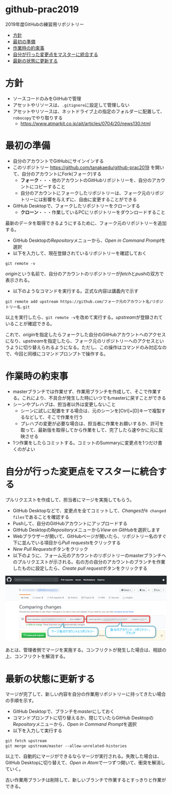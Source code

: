 # github-prac2019
2019年度GitHubの練習用リポジトリー

- [方針]()
- [最初の準備]()
- [作業時の約束事]()
- [自分が行った変更点をマスターに統合する]()
- [最新の状態に更新する]()


# 方針
- ソースコードのみをGitHubで管理
- アセットやリソースは、`.gitignore`に設定して管理しない
- アセットやリソースは、ネットドライブ上の指定のフォルダーに配置して、`robocopy`でやり取りする
  - https://www.atmarkit.co.jp/ait/articles/0704/20/news130.html
  
# 最初の準備
- 自分のアカウントでGitHubにサインインする
- このリポジトリー https://github.com/tanakaedu/github-prac2019 を開いて、自分のアカウントにFork(フォーク)する
  - **フォーク**・・・他のアカウントのGitHubリポジトリーを、自分のアカウントにコピーすること
  - 自分のアカウントにフォークしたリポジトリーは、フォーク元のリポジトリーには影響を与えずに、自由に変更することができる
- GitHub Desktopで、フォークしたリポジトリーをクローンする
  - **クローン**・・・作業しているPCにリポジトリーをダウンロードすること

最新のデータを取得できるようにするために、フォーク元のリポジトリーを追加する。

- GitHub Desktopの*Repository*メニューから、*Open in Command Prompt*を選択
- 以下を入力して、現在登録されているリポジトリーを確認しておく

```
git remote -v
```

*origin*という名前で、自分のアカウントのリポジトリーが*fetch*と*push*の双方で表示される。

- 以下のようなコマンドを実行する。正式な内容は講義内で示す

```
git remote add upstream https://github.com/フォーク元のアカウント名/リポジトリー名.git
```

以上を実行したら、`git remote -v`を改めて実行する。*upstream*が登録されていることが確認できる。

これで、*origin*を指定したらフォークした自分のGitHubアカウントへのアクセスになり、*upstream*を指定したら、フォーク元のリポジトリーへのアクセスというように切り替えられるようになる。ただし、この操作はコマンドのみ対応なので、今回と同様にコマンドプロンプトで操作する。

# 作業時の約束事
- masterブランチでは作業せず、作業用ブランチを作成して、そこで作業する。これにより、不具合が発生した時にいつでもmasterに戻すことができる
- シーンやプレハブは、担当者以外は変更しないこと
  - シーンに試しに配置をする場合は、元のシーンを[Ctrl]+[D]キーで複製するなどして、そこで作業を行う
  - プレハブの変更が必要な場合は、担当者に作業をお願いするか、許可を取って、最新版を取得してから作業をして、完了したら速やかに元に反映させる
- 1つ作業をしたらコミットする。コミットのSummaryに変更点を1つだけ書くのがよい


# 自分が行った変更点をマスターに統合する
プルリクエストを作成して、担当者にマージを実施してもらう。

- GitHub Desktopなどで、変更点を全てコミットして、*Changes*が`0 changed files`であることを確認する
- Pushして、自分のGitHubアカウントにアップロードする
- GitHub Desktopの*Repository*メニューから*View on GitHub*を選択します
- Webブラウザーが開いて、GitHubページが開いたら、リポジトリー名のすぐ下に並んでいる項目から*Pull requests*をクリックする
- *New Pull Requests*ボタンをクリック
- 以下のように、フォーム元のアカウントのリポジトリーのmasterブランチへのプルリクエストが示される。右の方の自分のアカウントのブランチを作業したものに設定したら、*Create pull request*ボタンをクリックする

![プルリクエスト](Images/img00.png)

あとは、管理者側でマージを実施する。コンフリクトが発生した場合は、相談の上、コンフリクトを解消する。

# 最新の状態に更新する
マージが完了して、新しい内容を自分の作業用リポジトリーに持ってきたい場合の手順を示す。

- GitHub Desktopで、ブランチを*master*にしておく
- コマンドプロンプトに切り替えるか、閉じていたらGitHub Desktopの*Repository*メニューから、*Open in Command Prompt*を選択
- 以下を入力して実行する

```
git fetch upstream
git merge upstream/master --allow-unrelated-histories
```

以上で、自動的にマージができるならマージが実行される。失敗した場合は、GitHub Desktopに切り替えて、*Open in Atom*で一つずつ開いて、衝突を解消していく。

古い作業用ブランチは削除して、新しいブランチで作業するとすっきりと作業ができる。


